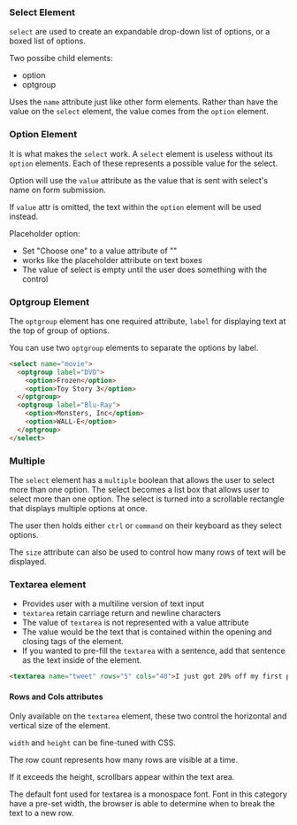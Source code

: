 ### Select Element
`select` are used to create an expandable drop-down list of options, or a boxed list of options.

Two possibe child elements:
- option
- optgroup

Uses the `name` attribute just like other form elements.
Rather than have the value on the `select` element, the value comes from the `option` element.

### Option Element
It is what makes the `select` work.
A `select` element is useless without its `option` elements. Each of these represents a possible value for the select.

Option will use the `value` attribute as the value that is sent with select's name on form submission.

If `value` attr is omitted, the text within the `option` element will be used instead.

Placeholder option:
- Set "Choose one" to a value attribute of ""
- works like the placeholder attribute on text boxes
- The value of select is empty until the user does something with the control

### Optgroup Element
The `optgroup` element has one required attribute, `label` for displaying text at the top of group of options.

You can use two `optgroup` elements to separate the options by label.

```html
<select name="movie">
  <optgroup label="DVD">
    <option>Frozen</option>
    <option>Toy Story 3</option>
  </optgroup>
  <optgroup label="Blu-Ray">
    <option>Monsters, Inc</option>
    <option>WALL-E</option>
  </optgroup>
</select>
```

### Multiple
The `select` element has a `multiple` boolean that allows the user to select more than one option.
The select becomes a list box that allows user to select more than one option.
The select is turned into a scrollable rectangle that displays multiple options at once.

The user then holds either `ctrl` or `command` on their keyboard as they select options.

The `size` attribute can also be used to control how many rows of text will be displayed.

### Textarea element
- Provides user with a multiline version of text input
- `textarea` retain carriage return and newline characters
- The value of `textarea` is not represented with a value attribute
- The value would be the text that is contained within the opening and closing tags of the element.
- If you wanted to pre-fill the `textarea` with a sentence, add that sentence as the text inside of the element.

```html
<textarea name="tweet" rows="5" cols="40">I just got 20% off my first purchase at joesburgers.com! You can too!</textarea>
```

#### Rows and Cols attributes
Only available on the `textarea` element, these two control the horizontal and vertical size of the element.

`width` and `height` can be fine-tuned with CSS.

The row count represents how many rows are visible at a time.

If it exceeds the height, scrollbars appear within the text area.

The default font used for textarea is a monospace font. Font in this category have a pre-set width, the browser is able to determine when to break the text to a new row.

